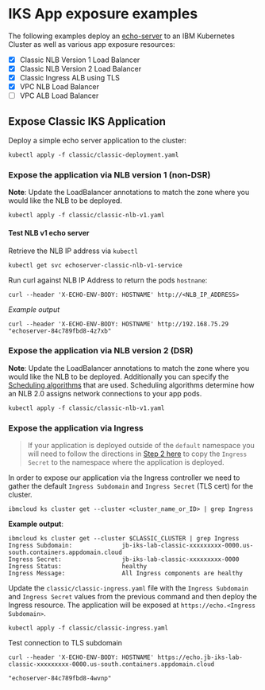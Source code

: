 # IKS App exposure examples

The following examples deploy an [echo-server][echo-server] to an IBM Kubernetes Cluster as well as various app exposure resources:

- [x] Classic NLB Version 1 Load Balancer
- [x] Classic NLB Version 2 Load Balancer
- [x] Classic Ingress ALB using TLS
- [x] VPC NLB Load Balancer
- [ ] VPC ALB Load Balancer 

## Expose Classic IKS Application

Deploy a simple echo server application to the cluster:

```shell
kubectl apply -f classic/classic-deployment.yaml
```

### Expose the application via NLB version 1 (non-DSR)

**Note**: Update the LoadBalancer annotations to match the zone where you would like the NLB to be deployed.

```shell
kubectl apply -f classic/classic-nlb-v1.yaml
```

#### Test NLB v1 echo server

Retrieve the NLB IP address via `kubectl`

```shell
kubectl get svc echoserver-classic-nlb-v1-service
```

Run curl against NLB IP Address to return the pods `hostnane`:

```shell
curl --header 'X-ECHO-ENV-BODY: HOSTNAME' http://<NLB_IP_ADDRESS>
```

*Example output*

```shell
curl --header 'X-ECHO-ENV-BODY: HOSTNAME' http://192.168.75.29
"echoserver-84c789fbd8-4z7xb"
```

### Expose the application via NLB version 2 (DSR)

**Note**: Update the LoadBalancer annotations to match the zone where you would like the NLB to be deployed. Additionally you can specify the [Scheduling algorithms][nlbv2-annotations] that are used. Scheduling algorithms determine how an NLB 2.0 assigns network connections to your app pods. 

```shell
kubectl apply -f classic/classic-nlb-v1.yaml
```

### Expose the application via Ingress

> If your application is deployed outside of the `default` namespace you will need to follow the directions in [Step 2 here][non-default-app] to copy the `Ingress Secret` to the namespace where the application is deployed.

In order to expose our application via the Ingress controller we need to gather the default `Ingress Subdomain` and `Ingress Secret` (TLS cert) for the cluster. 

```shell
ibmcloud ks cluster get --cluster <cluster_name_or_ID> | grep Ingress
```

**Example output**:

```shell
ibmcloud ks cluster get --cluster $CLASSIC_CLUSTER | grep Ingress
Ingress Subdomain:              jb-iks-lab-classic-xxxxxxxxx-0000.us-south.containers.appdomain.cloud
Ingress Secret:                 jb-iks-lab-classic-xxxxxxxxx-0000
Ingress Status:                 healthy
Ingress Message:                All Ingress components are healthy
```

Update the `classic/classic-ingress.yaml` file with the `Ingress Subdomain` and `Ingress Secret` values from the previous command and then deploy the Ingress resource. The application will be exposed at `https://echo.<Ingress Subdomain>`.

```shell
kubectl apply -f classic/classic-ingress.yaml
```

Test connection to TLS subdomain

```shell
curl --header 'X-ECHO-ENV-BODY: HOSTNAME' https://echo.jb-iks-lab-classic-xxxxxxxxx-0000.us-south.containers.appdomain.cloud

"echoserver-84c789fbd8-4wvnp"
```

[nlbv2-annotations]: https://cloud.ibm.com/docs/containers?topic=containers-loadbalancer-v2#scheduling_supported
[non-default-app]: https://cloud.ibm.com/docs/containers?topic=containers-ingress-types#alb-com-create-ibm-domain
[echo-server]: https://ealenn.github.io/Echo-Server/
